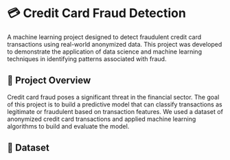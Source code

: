 # 💳 Credit Card Fraud Detection

A machine learning project designed to detect fraudulent credit card transactions using real-world anonymized data. This project was developed to demonstrate the application of data science and machine learning techniques in identifying patterns associated with fraud.

## 📌 Project Overview

Credit card fraud poses a significant threat in the financial sector. The goal of this project is to build a predictive model that can classify transactions as legitimate or fraudulent based on transaction features. We used a dataset of anonymized credit card transactions and applied machine learning algorithms to build and evaluate the model.

## 📁 Dataset

